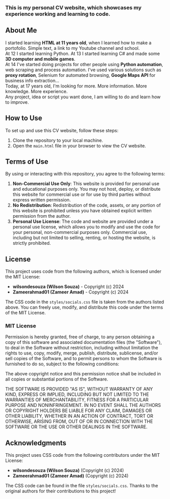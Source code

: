 ### This is my personal CV website, which showcases my experience working and learning to code.

## About Me

I started learning **HTML at 11 years old**, when I learned how to make a portofolio. Simple text, a link to my Youtube channel and school. <br>
At 12 I started learning Python. At 13 I started learning C# and made some **3D computer and mobile games**. <br>
At 14 I've started doing projects for other people using **Python automation**, web scraping and process automation. I've used various solutions such as **proxy rotation**, Selenium for automated browsing, **Google Maps API** for business info extraction...<br>
Today, at 17 years old, I'm looking for more. More information. More knowledge. More experience. <br>
Any project, idea or script you want done, I am willing to do and learn how to improve.

## How to Use

To set up and use this CV website, follow these steps:
1. Clone the repository to your local machine.
2. Open the `main.html` file in your browser to view the CV website.

## Terms of Use

By using or interacting with this repository, you agree to the following terms:

1. **Non-Commercial Use Only**: This website is provided for personal use and educational purposes only. You may not host, deploy, or distribute this website for commercial use or for use by third parties without express written permission.
2. **No Redistribution**: Redistribution of the code, assets, or any portion of this website is prohibited unless you have obtained explicit written permission from the author.
3. **Personal Use License**: The code and website are provided under a personal use license, which allows you to modify and use the code for your personal, non-commercial purposes only. Commercial use, including but not limited to selling, renting, or hosting the website, is strictly prohibited.

## License

This project uses code from the following authors, which is licensed under the MIT License:

- **wilsondesouza (Wilson Souza)** - Copyright (c) 2024
- **Zameerahmad01 (Zameer Amad)** - Copyright (c) 2024

The CSS code in the `styles/socials.css` file is taken from the authors listed above. You can freely use, modify, and distribute this code under the terms of the MIT License.

### MIT License

Permission is hereby granted, free of charge, to any person obtaining a copy of this software and associated documentation files (the "Software"), to deal in the Software without restriction, including without limitation the rights to use, copy, modify, merge, publish, distribute, sublicense, and/or sell copies of the Software, and to permit persons to whom the Software is furnished to do so, subject to the following conditions:

The above copyright notice and this permission notice shall be included in all copies or substantial portions of the Software.

THE SOFTWARE IS PROVIDED "AS IS", WITHOUT WARRANTY OF ANY KIND, EXPRESS OR IMPLIED, INCLUDING BUT NOT LIMITED TO THE WARRANTIES OF MERCHANTABILITY, FITNESS FOR A PARTICULAR PURPOSE AND NONINFRINGEMENT. IN NO EVENT SHALL THE AUTHORS OR COPYRIGHT HOLDERS BE LIABLE FOR ANY CLAIM, DAMAGES OR OTHER LIABILITY, WHETHER IN AN ACTION OF CONTRACT, TORT OR OTHERWISE, ARISING FROM, OUT OF OR IN CONNECTION WITH THE SOFTWARE OR THE USE OR OTHER DEALINGS IN THE SOFTWARE.

## Acknowledgments

This project uses CSS code from the following contributors under the MIT License:

- **wilsondesouza (Wilson Souza)** (Copyright (c) 2024)
- **Zameerahmad01 (Zameer Amad)** (Copyright (c) 2024)

The CSS code can be found in the file `styles/socials.css`. Thanks to the original authors for their contributions to this project!